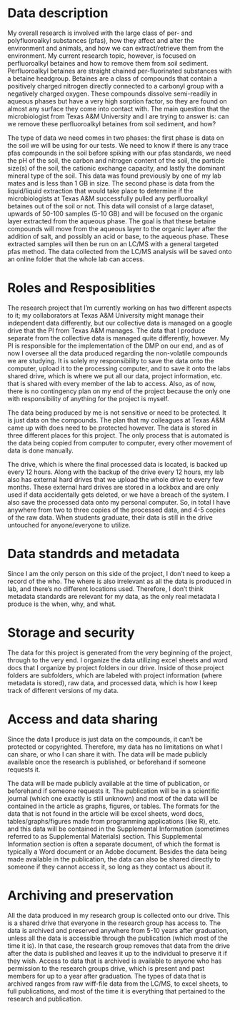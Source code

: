 # Data description
My overall research is involved with the large class of per- and polyfluoroalkyl substances (pfas), how they affect and alter the environment and animals, and how we can extract/retrieve them from the environment. My current research topic, however, is focused on perfluoroalkyl betaines and how to remove them from soil sediment. Perfluoroalkyl betaines are straight chained per-fluorinated substances with a betaine headgroup. Betaines are a class of compounds that contain a positively charged nitrogen directly connected to a carbonyl group with a negatively charged oxygen. These compounds dissolve semi-readily in aqueous phases but have a very high sorption factor, so they are found on almost any surface they come into contact with. The main question that the microbiologist from Texas A&M University and I are trying to answer is: can we remove these perfluoroalkyl betaines from soil sediment, and how?

The type of data we need comes in two phases: the first phase is data on the soil we will be using for our tests. We need to know if there is any trace pfas compounds in the soil before spiking with our pfas standards, we need the pH of the soil, the carbon and nitrogen content of the soil, the particle size(s) of the soil, the cationic exchange capacity, and lastly the dominant mineral type of the soil. This data was found previously by one of my lab mates and is less than 1 GB in size.
The second phase is data from the liquid/liquid extraction that would take place to determine if the microbiologists at Texas A&M successfully pulled any perfluoroalkyl betaines out of the soil or not. This data will consist of a large dataset, upwards of 50-100 samples (5-10 GB) and will be focused on the organic layer extracted from the aqueous phase. The goal is that these betaine compounds will move from the aqueous layer to the organic layer after the addition of salt, and possibly an acid or base, to the aqueous phase. These extracted samples will then be run on an LC/MS with a general targeted pfas method. The data collected from the LC/MS analysis will be saved onto an online folder that the whole lab can access. 

# Roles and Resposiblities
The research project that I’m currently working on has two different aspects to it; my collaborators at Texas A&M University might manage their independent data differently, but our collective data is managed on a google drive that the PI from Texas A&M manages. The data that I produce separate from the collective data is managed quite differently, however. My PI is responsible for the implementation of the DMP on our end, and as of now I oversee all the data produced regarding the non-volatile compounds we are studying. It is solely my responsibility to save the data onto the computer, upload it to the processing computer, and to save it onto the labs shared drive, which is where we put all our data, project information, etc. that is shared with every member of the lab to access. Also, as of now, there is no contingency plan on my end of the project because the only one with responsibility of anything for the project is myself.

The data being produced by me is not sensitive or need to be protected. It is just data on the compounds. The plan that my colleagues at Texas A&M came up with does need to be protected however. 
The data is stored in three different places for this project. The only process that is automated is the data being copied from computer to computer, every other movement of data is done manually. 

The drive, which is where the final processed data is located, is backed up every 12 hours. Along with the backup of the drive every 12 hours, my lab also has external hard drives that we upload the whole drive to every few months. These external hard drives are stored in a lockbox and are only used if data accidentally gets deleted, or we have a breach of the system. I also save the processed data onto my personal computer. So, in total I have anywhere from two to three copies of the processed data, and 4-5 copies of the raw data. When students graduate, their data is still in the drive untouched for anyone/everyone to utilize. 

# Data standrds and metadata
Since I am the only person on this side of the project, I don’t need to keep a record of the who. The where is also irrelevant as all the data is produced in lab, and there’s no different locations used. Therefore, I don’t think metadata standards are relevant for my data, as the only real metadata I produce is the when, why, and what. 

# Storage and security
The data for this project is generated from the very beginning of the project, through to the very end. I organize the data utilizing excel sheets and word docs that I organize by project folders in our drive. Inside of those project folders are subfolders, which are labeled with project information (where metadata is stored), raw data, and processed data, which is how I keep track of different versions of my data.

# Access and data sharing
Since the data I produce is just data on the compounds, it can’t be protected or copyrighted. Therefore, my data has no limitations on what I can share, or who I can share it with. The data will be made publicly available once the research is published, or beforehand if someone requests it.

The data will be made publicly available at the time of publication, or beforehand if someone requests it. The publication will be in a scientific journal (which one exactly is still unknown) and most of the data will be contained in the article as graphs, figures, or tables. The formats for the data that is not found in the article will be excel sheets, word docs, tables/graphs/figures made from programming applications (like R), etc. and this data will be contained in the Supplemental Information (sometimes referred to as Supplemental Materials) section. This Supplemental Information section is often a separate document, of which the format is typically a Word document or an Adobe document. Besides the data being made available in the publication, the data can also be shared directly to someone if they cannot access it, so long as they contact us about it. 

# Archiving and preservation
All the data produced in my research group is collected onto our drive. This is a shared drive that everyone in the research group has access to. The data is archived and preserved anywhere from 5-10 years after graduation, unless all the data is accessible through the publication (which most of the time it is). In that case, the research group removes that data from the drive after the data is published and leaves it up to the individual to preserve it if they wish. Access to data that is archived is available to anyone who has permission to the research groups drive, which is present and past members for up to a year after graduation. The types of data that is archived ranges from raw wiff-file data from the LC/MS, to excel sheets, to full publications, and most of the time it is everything that pertained to the research and publication.

